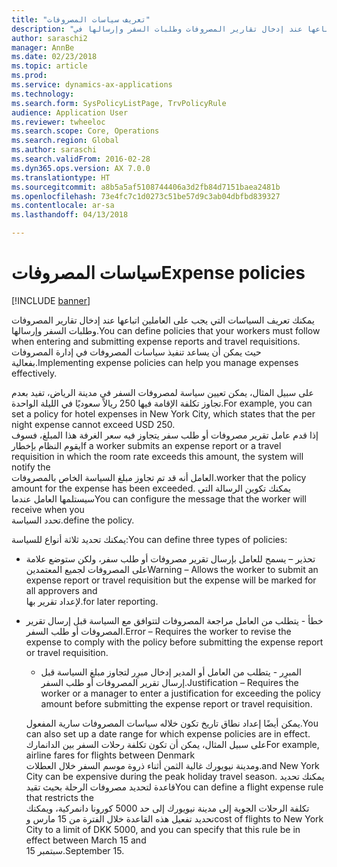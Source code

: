 ```yaml
---
title: "تعريف سياسات المصروفات"
description: "يمكنك تعريف سياسات المصروفات التي يجب على العاملين اتباعها عند إدخال تقارير المصروفات وطلبات السفر‬ وإرسالها في Microsoft Dynamics 365 for Finance and Operations."
author: saraschi2
manager: AnnBe
ms.date: 02/23/2018
ms.topic: article
ms.prod: 
ms.service: dynamics-ax-applications
ms.technology: 
ms.search.form: SysPolicyListPage, TrvPolicyRule
audience: Application User
ms.reviewer: twheeloc
ms.search.scope: Core, Operations
ms.search.region: Global
ms.author: saraschi
ms.search.validFrom: 2016-02-28
ms.dyn365.ops.version: AX 7.0.0
ms.translationtype: HT
ms.sourcegitcommit: a8b5a5af5108744406a3d2fb84d7151baea2481b
ms.openlocfilehash: 73e4fc7c1d0273c51be57d9c3ab04dbfbd839327
ms.contentlocale: ar-sa
ms.lasthandoff: 04/13/2018

---
```


# <a name="expense-policies"></a><span data-ttu-id="1c679-103">سياسات المصروفات</span><span class="sxs-lookup"><span data-stu-id="1c679-103">Expense policies</span></span>

[!INCLUDE [banner](../includes/banner.md)]

<span data-ttu-id="1c679-104">يمكنك تعريف السياسات التي يجب على العاملين اتباعها عند إدخال تقارير المصروفات وطلبات السفر‬ وإرسالها.</span><span class="sxs-lookup"><span data-stu-id="1c679-104">You can define policies that your workers must follow when entering and submitting expense reports and travel requisitions.</span></span>         
<span data-ttu-id="1c679-105">حيث يمكن أن يساعد تنفيذ سياسات المصروفات في إدارة المصروفات بفعالية.</span><span class="sxs-lookup"><span data-stu-id="1c679-105">Implementing expense policies can help you manage expenses effectively.</span></span>         

<span data-ttu-id="1c679-106">على سبيل المثال، يمكن تعيين سياسة لمصروفات السفر في مدينة الرياض، تفيد بعدم تجاوز تكلفة الإقامة فيها 250 ريالاً سعوديًا في الليلة الواحدة.</span><span class="sxs-lookup"><span data-stu-id="1c679-106">For example, you can set a policy for hotel expenses in New York City, which states that the per night expense cannot exceed USD 250.</span></span>       
<span data-ttu-id="1c679-107">إذا قدم عامل تقرير مصروفات أو طلب سفر يتجاوز فيه سعر الغرفة هذا المبلغ، فسوف يقوم النظام بإخطار</span><span class="sxs-lookup"><span data-stu-id="1c679-107">If a worker submits an expense report or a travel requisition in which the room rate exceeds this amount, the system will notify the</span></span>        
<span data-ttu-id="1c679-108">العامل أنه قد تم تجاوز مبلغ السياسة الخاص بالمصروفات.</span><span class="sxs-lookup"><span data-stu-id="1c679-108">worker that the policy amount for the expense has been exceeded.</span></span> <span data-ttu-id="1c679-109">يمكنك تكوين الرسالة التي سيستلمها العامل عندما</span><span class="sxs-lookup"><span data-stu-id="1c679-109">You can configure the message that the worker will receive when you</span></span>        
<span data-ttu-id="1c679-110">تحدد السياسة.</span><span class="sxs-lookup"><span data-stu-id="1c679-110">define the policy.</span></span>      
        
<span data-ttu-id="1c679-111">يمكنك تحديد ثلاثة أنواع للسياسة:</span><span class="sxs-lookup"><span data-stu-id="1c679-111">You can define three types of policies:</span></span>         
        
- <span data-ttu-id="1c679-112">تحذير – يسمح للعامل بإرسال تقرير مصروفات أو طلب سفر، ولكن ستوضع علامة على المصروفات لجميع المعتمدين</span><span class="sxs-lookup"><span data-stu-id="1c679-112">Warning – Allows the worker to submit an expense report or travel requisition but the expense will be marked for all approvers and</span></span>        
  <span data-ttu-id="1c679-113">لإعداد تقرير بها.</span><span class="sxs-lookup"><span data-stu-id="1c679-113">for later reporting.</span></span>        

- <span data-ttu-id="1c679-114">خطأ - يتطلب من العامل مراجعة المصروفات لتتوافق مع السياسة قبل إرسال تقرير المصروفات أو طلب السفر.</span><span class="sxs-lookup"><span data-stu-id="1c679-114">Error – Requires the worker to revise the expense to comply with the policy before submitting the expense report or travel requisition.</span></span>       
 
  - <span data-ttu-id="1c679-115">المبرِر - يتطلب من العامل أو المدير إدخال مبرِر لتجاوز مبلغ السياسة قبل إرسال تقرير المصروفات أو طلب السفر.</span><span class="sxs-lookup"><span data-stu-id="1c679-115">Justification – Requires the worker or a manager to enter a justification for exceeding the policy amount before submitting the expense report or travel requisition.</span></span>        
 
  <span data-ttu-id="1c679-116">يمكن أيضًا إعداد نطاق تاريخ تكون خلاله سياسات المصروفات سارية المفعول.</span><span class="sxs-lookup"><span data-stu-id="1c679-116">You can also set up a date range for which expense policies are in effect.</span></span> <span data-ttu-id="1c679-117">على سبيل المثال، يمكن أن تكون تكلفة رحلات السفر بين الدانمارك</span><span class="sxs-lookup"><span data-stu-id="1c679-117">For example, airline fares for flights between Denmark</span></span>      
  <span data-ttu-id="1c679-118">ومدينة نيويورك غالية الثمن أثناء ذروة موسم السفر خلال العطلات.</span><span class="sxs-lookup"><span data-stu-id="1c679-118">and New York City can be expensive during the peak holiday travel season.</span></span> <span data-ttu-id="1c679-119">يمكنك تحديد قاعدة لتحديد مصروفات الرحلة بحيث تقيد</span><span class="sxs-lookup"><span data-stu-id="1c679-119">You can define a flight expense rule that restricts the</span></span>      
  <span data-ttu-id="1c679-120">تكلفة الرحلات الجوية إلى مدينة نيويورك إلى حد 5000 كورونا دانمركية، ويمكنك تحديد تفعيل هذه القاعدة خلال الفترة من 15 مارس و</span><span class="sxs-lookup"><span data-stu-id="1c679-120">cost of flights to New York City to a limit of DKK 5000, and you can specify that this rule be in effect between March 15 and</span></span>      
  <span data-ttu-id="1c679-121">15 سبتمبر.</span><span class="sxs-lookup"><span data-stu-id="1c679-121">September 15.</span></span>

